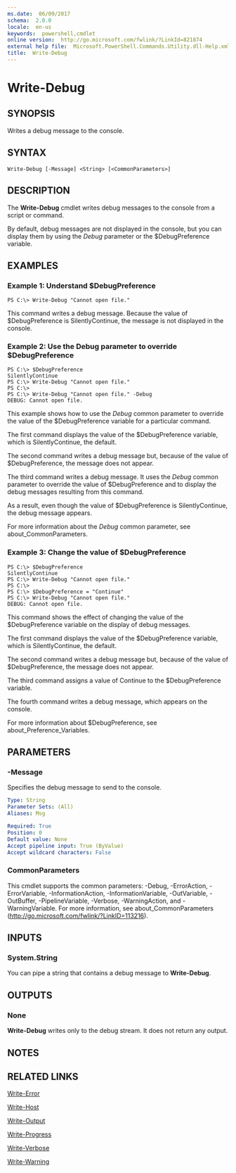 ```yaml
---
ms.date:  06/09/2017
schema:  2.0.0
locale:  en-us
keywords:  powershell,cmdlet
online version:  http://go.microsoft.com/fwlink/?LinkId=821874
external help file:  Microsoft.PowerShell.Commands.Utility.dll-Help.xml
title:  Write-Debug
---
```

# Write-Debug

## SYNOPSIS
Writes a debug message to the console.

## SYNTAX

```
Write-Debug [-Message] <String> [<CommonParameters>]
```

## DESCRIPTION

The **Write-Debug** cmdlet writes debug messages to the console from a script or command.

By default, debug messages are not displayed in the console, but you can display them by using the *Debug* parameter or the $DebugPreference variable.

## EXAMPLES

### Example 1: Understand $DebugPreference

```
PS C:\> Write-Debug "Cannot open file."
```

This command writes a debug message.
Because the value of $DebugPreference is SilentlyContinue, the message is not displayed in the console.

### Example 2: Use the Debug parameter to override $DebugPreference

```
PS C:\> $DebugPreference
SilentlyContinue
PS C:\> Write-Debug "Cannot open file."
PS C:\>
PS C:\> Write-Debug "Cannot open file." -Debug
DEBUG: Cannot open file.
```

This example shows how to use the *Debug* common parameter to override the value of the $DebugPreference variable for a particular command.

The first command displays the value of the $DebugPreference variable, which is SilentlyContinue, the default.

The second command writes a debug message but, because of the value of $DebugPreference, the message does not appear.

The third command writes a debug message.
It uses the *Debug* common parameter to override the value of $DebugPreference and to display the debug messages resulting from this command.

As a result, even though the value of $DebugPreference is SilentlyContinue, the debug message appears.

For more information about the *Debug* common parameter, see about_CommonParameters.

### Example 3: Change the value of $DebugPreference

```
PS C:\> $DebugPreference
SilentlyContinue
PS C:\> Write-Debug "Cannot open file."
PS C:\>
PS C:\> $DebugPreference = "Continue"
PS C:\> Write-Debug "Cannot open file."
DEBUG: Cannot open file.
```

This command shows the effect of changing the value of the $DebugPreference variable on the display of debug messages.

The first command displays the value of the $DebugPreference variable, which is SilentlyContinue, the default.

The second command writes a debug message but, because of the value of $DebugPreference, the message does not appear.

The third command assigns a value of Continue to the $DebugPreference variable.

The fourth command writes a debug message, which appears on the console.

For more information about $DebugPreference, see about_Preference_Variables.

## PARAMETERS

### -Message

Specifies the debug message to send to the console.

```yaml
Type: String
Parameter Sets: (All)
Aliases: Msg

Required: True
Position: 0
Default value: None
Accept pipeline input: True (ByValue)
Accept wildcard characters: False
```

### CommonParameters

This cmdlet supports the common parameters: -Debug, -ErrorAction, -ErrorVariable, -InformationAction, -InformationVariable, -OutVariable, -OutBuffer, -PipelineVariable, -Verbose, -WarningAction, and -WarningVariable. For more information, see about_CommonParameters (http://go.microsoft.com/fwlink/?LinkID=113216).

## INPUTS

### System.String

You can pipe a string that contains a debug message to **Write-Debug**.

## OUTPUTS

### None

**Write-Debug** writes only to the debug stream.
It does not return any output.

## NOTES

## RELATED LINKS

[Write-Error](Write-Error.md)

[Write-Host](Write-Host.md)

[Write-Output](Write-Output.md)

[Write-Progress](Write-Progress.md)

[Write-Verbose](Write-Verbose.md)

[Write-Warning](Write-Warning.md)